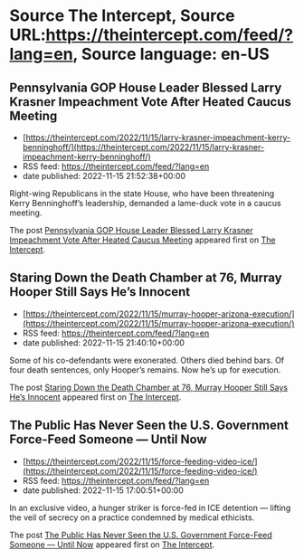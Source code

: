# Source The Intercept, Source URL:https://theintercept.com/feed/?lang=en, Source language: en-US

## Pennsylvania GOP House Leader Blessed Larry Krasner Impeachment Vote After Heated Caucus Meeting
 - [https://theintercept.com/2022/11/15/larry-krasner-impeachment-kerry-benninghoff/](https://theintercept.com/2022/11/15/larry-krasner-impeachment-kerry-benninghoff/)
 - RSS feed: https://theintercept.com/feed/?lang=en
 - date published: 2022-11-15 21:52:38+00:00

<p>Right-wing Republicans in the state House, who have been threatening Kerry Benninghoff’s leadership, demanded a lame-duck vote in a caucus meeting.</p>
<p>The post <a href="https://theintercept.com/2022/11/15/larry-krasner-impeachment-kerry-benninghoff/" rel="nofollow">Pennsylvania GOP House Leader Blessed Larry Krasner Impeachment Vote After Heated Caucus Meeting</a> appeared first on <a href="https://theintercept.com" rel="nofollow">The Intercept</a>.</p>

## Staring Down the Death Chamber at 76, Murray Hooper Still Says He’s Innocent
 - [https://theintercept.com/2022/11/15/murray-hooper-arizona-execution/](https://theintercept.com/2022/11/15/murray-hooper-arizona-execution/)
 - RSS feed: https://theintercept.com/feed/?lang=en
 - date published: 2022-11-15 21:40:10+00:00

<p>Some of his co-defendants were exonerated. Others died behind bars. Of four death sentences, only Hooper’s remains. Now he’s up for execution.</p>
<p>The post <a href="https://theintercept.com/2022/11/15/murray-hooper-arizona-execution/" rel="nofollow">Staring Down the Death Chamber at 76, Murray Hooper Still Says He’s Innocent</a> appeared first on <a href="https://theintercept.com" rel="nofollow">The Intercept</a>.</p>

## The Public Has Never Seen the U.S. Government Force-Feed Someone — Until Now
 - [https://theintercept.com/2022/11/15/force-feeding-video-ice/](https://theintercept.com/2022/11/15/force-feeding-video-ice/)
 - RSS feed: https://theintercept.com/feed/?lang=en
 - date published: 2022-11-15 17:00:51+00:00

<p>In an exclusive video, a hunger striker is force-fed in ICE detention — lifting the veil of secrecy on a practice condemned by medical ethicists.</p>
<p>The post <a href="https://theintercept.com/2022/11/15/force-feeding-video-ice/" rel="nofollow">The Public Has Never Seen the U.S. Government Force-Feed Someone — Until Now</a> appeared first on <a href="https://theintercept.com" rel="nofollow">The Intercept</a>.</p>
